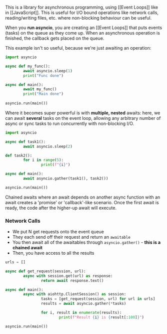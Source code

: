 This is a library for asynchronous programming, using [[Event Loops]] like in [[JavaScript]]. 
This is useful for I/O bound operations like network calls, reading/writing files, etc. where non-blocking behaviour can be useful.

When you **run asyncio**, you are creating an [[Event Loops]] that puts events (tasks) on the queue as they come up. When an asynchronous operation is finished, the callback gets placed on the queue.

This example isn't so useful, because we're just awaiting an operation:
```python
import asyncio

async def my_func():
		await asyncio.sleep(1)
		print("Func done")

async def main():
		await my_func()
		print("Main done")
		
asyncio.run(main())
```

Where it becomes super powerful is with **multiple, nested** awaits: here, we can await **several** tasks on the event loop, allowing any arbitrary number of async or sync tasks to run concurrently with non-blocking I/O. 
```python
import asyncio

async def task1():
		await asyncio.sleep(2)

def task2(): 
		for i in range(5):
				print(f"{i}")

async def main():
		await asyncio.gather(task1(), task2())

asyncio.run(main())
```

Chained awaits where an await depends on another async function with an await creates a 'promise' or 'callback'-like scenario. Once the first await is ready, the code after the higher-up await will execute.
### Network Calls
- We put N get requests onto the event queue
- They each send off their request and return an `awaitable`
- You then await all of the awaitables through `asyncio.gather()` - **this is a chained await**
- Then, you have access to all the results
```python
urls = []

async def get_request(session, url):
		async with session.get(url) as response:
				return await response.text()

async def main(): 
		async with aiohttp.ClientSession() as session:
				tasks = [get_request(session, url) for url in urls]
				results = await asyncio.gather(*tasks)

				for i, result in enumerate(results):
						print(f"Result {i} is {result[:100]}")

asyncio.run(main())
```